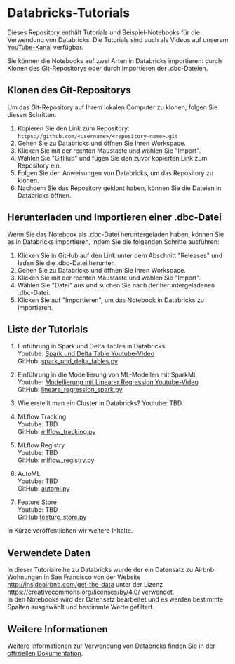 # Databricks-Tutorials

Dieses Repository enthält Tutorials und Beispiel-Notebooks für die Verwendung von Databricks. Die Tutorials sind auch als Videos auf unserem [YouTube-Kanal](https://www.youtube.com/@datasolut6213) verfügbar.

Sie können die Notebooks auf zwei Arten in Databricks importieren: durch Klonen des Git-Repositorys oder durch Importieren der .dbc-Dateien.

## Klonen des Git-Repositorys

Um das Git-Repository auf Ihrem lokalen Computer zu klonen, folgen Sie diesen Schritten:

1. Kopieren Sie den Link zum Repository: `https://github.com/<username>/<repository-name>.git`
2. Gehen Sie zu Databricks und öffnen Sie Ihren Workspace.
3. Klicken Sie mit der rechten Maustaste und wählen Sie "Import".
4. Wählen Sie "GitHub" und fügen Sie den zuvor kopierten Link zum Repository ein.
5. Folgen Sie den Anweisungen von Databricks, um das Repository zu klonen.
6. Nachdem Sie das Repository geklont haben, können Sie die Dateien in Databricks öffnen.

## Herunterladen und Importieren einer .dbc-Datei

Wenn Sie das Notebook als .dbc-Datei heruntergeladen haben, können Sie es in Databricks importieren, indem Sie die folgenden Schritte ausführen:

1. Klicken Sie in GitHub auf den Link unter dem Abschnitt "Releases" und laden Sie die .dbc-Datei herunter.
2. Gehen Sie zu Databricks und öffnen Sie Ihren Workspace.
3. Klicken Sie mit der rechten Maustaste und wählen Sie "Import".
4. Wählen Sie "Datei" aus und suchen Sie nach der heruntergeladenen .dbc-Datei.
5. Klicken Sie auf "Importieren", um das Notebook in Databricks zu importieren.

## Liste der Tutorials

1. Einführung in Spark und Delta Tables in Databricks <br>
    Youtube: [Spark und Delta Table Youtube-Video](https://www.youtube.com/watch?v=7pqYiJ_uUkY) <br>
    GitHub: [spark_und_delta_tables.py](./Spark%20und%20Data%20tables/spark_und_delta_tables.py)

2. Einführung in die Modellierung von ML-Modellen mit SparkML <br>
    Youtube: [Modellierung mit Linearer Regression Youtube-Video](https://www.youtube.com/watch?v=rJF-PsDk-Jc) <br>
    GitHub: [lineare_regression_spark.py](./Modellierung/lineare_regression_spark.py)

3. Wie erstellt man ein Cluster in Databricks?
    Youtube: TBD

4. MLflow Tracking <br>
    Youtube: TBD <br>
    GitHub: [mlflow_tracking.py](./MLflow%20Tracking/mlflow_tracking.py)

5. MLflow Registry <br>
    Youtube: TBD <br>
    GitHub: [mlflow_registry.py](./MLflow%20Registry/mlflow_registry.py)

6. AutoML <br>
    Youtube: TBD <br>
    GitHub: [automl.py](./AutoML/automl.py)

7. Feature Store <br>
    Youtube: TBD <br>
    GitHub [feature_store.py](./Feature%20Store/feature_store.py)

In Kürze veröffentlichen wir weitere Inhalte.

## Verwendete Daten
In dieser Tutorialreihe zu Databricks wurde der ein Datensatz zu Airbnb Wohnungen in San Francisco von der Website <br>
http://insideairbnb.com/get-the-data unter der Lizenz https://creativecommons.org/licenses/by/4.0/ verwendet. <br>
In den Notebooks wird der Datensatz bearbeitet und es werden bestimmte Spalten ausgewählt und bestimmte Werte gefiltert.

## Weitere Informationen

Weitere Informationen zur Verwendung von Databricks finden Sie in der [offiziellen Dokumentation](https://docs.databricks.com/).

